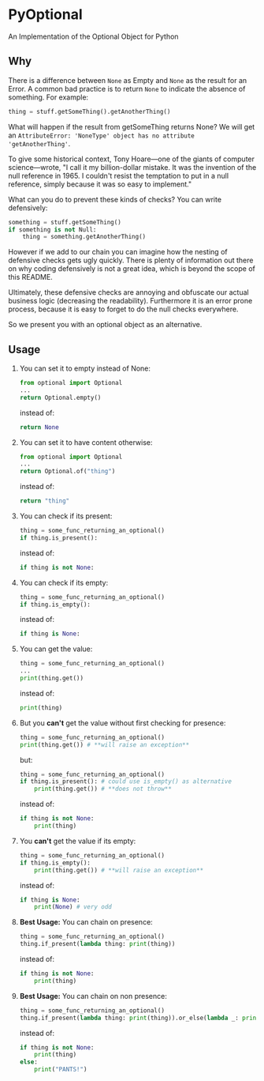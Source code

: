 # PyOptional
An Implementation of the Optional Object for Python

## Why

There is a difference between `None` as Empty and `None` as the result for an Error.  A common bad practice is to
return `None` to indicate the absence of something.  For example:
```python
thing = stuff.getSomeThing().getAnotherThing()
```
What will happen if the result from getSomeThing returns None?  We will get an `AttributeError: 'NoneType' object has
no attribute 'getAnotherThing'`.

To give some historical context, Tony Hoare—one of the giants of computer science—wrote, "I call it my billion-dollar
mistake. It was the invention of the null reference in 1965. I couldn't resist the temptation to put in a null
reference, simply because it was so easy to implement."

What can you do to prevent these kinds of checks?  You can write defensively:
```python
something = stuff.getSomeThing()
if something is not Null:
    thing = something.getAnotherThing()
```
However if we add to our chain you can imagine how the nesting of defensive checks gets ugly quickly. There is plenty
of information out there on why coding defensively is not a great idea, which is beyond the scope of this README.

Ultimately, these defensive checks are annoying and obfuscate our actual business logic (decreasing the readability).
Furthermore it is an error prone process, because it is easy to forget to do the null checks everywhere.

So we present you with an optional object as an alternative.

## Usage

1. You can set it to empty instead of None:
    ```python
    from optional import Optional
    ...
    return Optional.empty()
    ```
    instead of:
    ```python
    return None
    ```

2. You can set it to have content otherwise:
    ```python
    from optional import Optional
    ...
    return Optional.of("thing")
    ```
    instead of:
    ```python
    return "thing"
    ```

3. You can check if its present:
    ```python
    thing = some_func_returning_an_optional()
    if thing.is_present():
    ```
    instead of:
    ```python
    if thing is not None:
    ```

4. You can check if its empty:
    ```python
    thing = some_func_returning_an_optional()
    if thing.is_empty():
    ```
    instead of:
    ```python
    if thing is None:
    ```

5. You can get the value:
    ```python
    thing = some_func_returning_an_optional()
    ...
    print(thing.get())
    ```
    instead of:
    ```python
    print(thing)
    ```

6. But you **can't** get the value without first checking for presence:
    ```python
    thing = some_func_returning_an_optional()
    print(thing.get()) # **will raise an exception**
    
    ```
    but:
    ```python
    thing = some_func_returning_an_optional()
    if thing.is_present(): # could use is_empty() as alternative
        print(thing.get()) # **does not throw**
    ```
    instead of:
    ```python
    if thing is not None:
        print(thing)
    ```

7. You **can't** get the value if its empty:
    ```python
    thing = some_func_returning_an_optional()
    if thing.is_empty():
        print(thing.get()) # **will raise an exception**
    ```
    instead of:
    ```python
    if thing is None:
        print(None) # very odd
    ```

8. **Best Usage:** You can chain on presence:
    ```python
    thing = some_func_returning_an_optional()
    thing.if_present(lambda thing: print(thing))
    ```
    instead of:
    ```python
    if thing is not None:
        print(thing)
    ```

9. **Best Usage:** You can chain on non presence:
    ```python
    thing = some_func_returning_an_optional()
    thing.if_present(lambda thing: print(thing)).or_else(lambda _: print("PANTS!")
    ```
    instead of:
    ```python
    if thing is not None:
        print(thing)
    else:
        print("PANTS!")
    ```


















